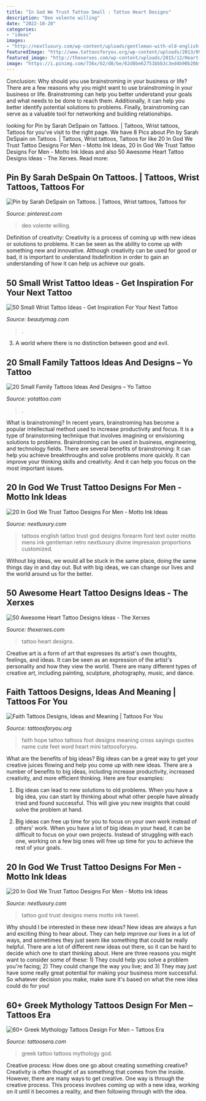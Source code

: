 ```yaml
---
title: "In God We Trust Tattoo Small : Tattoo Heart Designs"
description: "Deo volente willing"
date: "2022-10-20"
categories:
- "ideas"
images:
- "http://nextluxury.com/wp-content/uploads/gentleman-with-old-english-in-god-we-trust-outer-forearm-tattoo.jpg"
featuredImage: "http://www.tattoosforyou.org/wp-content/uploads/2013/09/Faith-Hope-and-Love-Tattoo.jpg"
featured_image: "http://thexerxes.com/wp-content/uploads/2015/12/Heart-Tattoo-Ideas-28.jpg"
image: "https://i.pinimg.com/736x/62/d8/be/62d8be62751bbb3c3ed4b90b20bf50b9--men-tattoos-wrist-tattoos.jpg"
---
```



Conclusion: Why should you use brainstroming in your business or life?
There are a few reasons why you might want to use brainstroming in your business or life. Brainstroming can help you better understand your goals and what needs to be done to reach them. Additionally, it can help you better identify potential solutions to problems. Finally, brainstroming can serve as a valuable tool for networking and building relationships.

	

		
looking for Pin by Sarah DeSpain on Tattoos. | Tattoos, Wrist tattoos, Tattoos for you've visit to the right page. We have 8 Pics about Pin by Sarah DeSpain on Tattoos. | Tattoos, Wrist tattoos, Tattoos for like 20 In God We Trust Tattoo Designs For Men - Motto Ink Ideas, 20 In God We Trust Tattoo Designs For Men - Motto Ink Ideas and also 50 Awesome Heart Tattoo Designs Ideas - The Xerxes. Read more:
		
    
## Pin By Sarah DeSpain On Tattoos. | Tattoos, Wrist Tattoos, Tattoos For

<img loading=lazy src="https://i.pinimg.com/736x/62/d8/be/62d8be62751bbb3c3ed4b90b20bf50b9--men-tattoos-wrist-tattoos.jpg" onerror="this.onerror=null;this.src='https://tse4.mm.bing.net/th?id=OIP.JaIbAwponC15OUrJEGGLgAHaJ3&amp;pid=15.1';" alt="Pin by Sarah DeSpain on Tattoos. | Tattoos, Wrist tattoos, Tattoos for">

_Source: pinterest.com_

>deo volente willing. 

	

Definition of creativity:
Creativity is a process of coming up with new ideas or solutions to problems. It can be seen as the ability to come up with something new and innovative. Although creativity can be used for good or bad, it is important to understand itsdefinition in order to gain an understanding of how it can help us achieve our goals.

    
## 50 Small Wrist Tattoo Ideas - Get Inspiration For Your Next Tattoo

<img loading=lazy src="https://beautymag.com/wp-content/uploads/2020/09/Angel-Wings.jpg" onerror="this.onerror=null;this.src='https://tse3.mm.bing.net/th?id=OIP.brU9fTOLwBG-i-y1CQkXsQHaHZ&amp;pid=15.1';" alt="50 Small Wrist Tattoo Ideas - Get Inspiration For Your Next Tattoo">

_Source: beautymag.com_

>. 

	

3. A world where there is no distinction between good and evil. 

    
## 20 Small Family Tattoos Ideas And Designs – Yo Tattoo

<img loading=lazy src="http://yotattoo.com/wp-content/uploads/2016/06/Family-Tree-ideas.jpg" onerror="this.onerror=null;this.src='https://tse2.mm.bing.net/th?id=OIP.TUHE_AC5dP2-Kiko5KK--gHaJ6&amp;pid=15.1';" alt="20 Small Family Tattoos Ideas And Designs – Yo Tattoo">

_Source: yotattoo.com_

>. 

	

What is brainstroming?
In recent years, brainstroming has become a popular intellectual method used to increase productivity and focus. It is a type of brainstorming technique that involves imagining or envisioning solutions to problems. Brainstroming can be used in business, engineering, and technology fields.
There are several benefits of brainstroming: It can help you achieve breakthroughs and solve problems more quickly. It can improve your thinking skills and creativity. And it can help you focus on the most important issues.

    
## 20 In God We Trust Tattoo Designs For Men - Motto Ink Ideas

<img loading=lazy src="http://nextluxury.com/wp-content/uploads/gentleman-with-old-english-in-god-we-trust-outer-forearm-tattoo.jpg" onerror="this.onerror=null;this.src='https://tse4.mm.bing.net/th?id=OIP.26Ktcllqwj0mQwPIRck3yAHaHa&amp;pid=15.1';" alt="20 In God We Trust Tattoo Designs For Men - Motto Ink Ideas">

_Source: nextluxury.com_

>tattoos english tattoo trust god designs forearm font text outer motto mens ink gentleman retro nextluxury divine impression proportions customized. 

	

Without big ideas, we would all be stuck in the same place, doing the same things day in and day out. But with big ideas, we can change our lives and the world around us for the better.

    
## 50 Awesome Heart Tattoo Designs Ideas - The Xerxes

<img loading=lazy src="http://thexerxes.com/wp-content/uploads/2015/12/Heart-Tattoo-Ideas-28.jpg" onerror="this.onerror=null;this.src='https://tse3.mm.bing.net/th?id=OIP.JdZvcXa5HBeCPC3W5owvhwHaLD&amp;pid=15.1';" alt="50 Awesome Heart Tattoo Designs Ideas - The Xerxes">

_Source: thexerxes.com_

>tattoo heart designs. 

	

Creative art is a form of art that expresses its artist's own thoughts, feelings, and ideas. It can be seen as an expression of the artist's personality and how they view the world. There are many different types of creative art, including painting, sculpture, photography, music, and dance.

    
## Faith Tattoos Designs, Ideas And Meaning | Tattoos For You

<img loading=lazy src="http://www.tattoosforyou.org/wp-content/uploads/2013/09/Faith-Hope-and-Love-Tattoo.jpg" onerror="this.onerror=null;this.src='https://tse1.mm.bing.net/th?id=OIP.FsWu8uMi8kTWRSoRSmrFHwHaFj&amp;pid=15.1';" alt="Faith Tattoos Designs, Ideas and Meaning | Tattoos For You">

_Source: tattoosforyou.org_

>faith hope tattoo tattoos foot designs meaning cross sayings quotes name cute feet word heart mini tattoosforyou. 

	

What are the benefits of big ideas?
Big ideas can be a great way to get your creative juices flowing and help you come up with new ideas. There are a number of benefits to big ideas, including increase productivity, increased creativity, and more efficient thinking. Here are four examples:
1. Big ideas can lead to new solutions to old problems. When you have a big idea, you can start by thinking about what other people have already tried and found successful. This will give you new insights that could solve the problem at hand.

2. Big ideas can free up time for you to focus on your own work instead of others’ work. When you have a lot of big ideas in your head, it can be difficult to focus on your own projects. Instead of struggling with each one, working on a few big ones will free up time for you to achieve the rest of your goals.

    
## 20 In God We Trust Tattoo Designs For Men - Motto Ink Ideas

<img loading=lazy src="http://nextluxury.com/wp-content/uploads/manly-mens-in-god-we-trust-america-themed-full-back-tattoo-designs.jpg" onerror="this.onerror=null;this.src='https://tse1.mm.bing.net/th?id=OIP.qJkxSrmW-uK6C38CCA7B3QHaIp&amp;pid=15.1';" alt="20 In God We Trust Tattoo Designs For Men - Motto Ink Ideas">

_Source: nextluxury.com_

>tattoo god trust designs mens motto ink tweet. 

	

Why should I be interested in these new ideas?
New ideas are always a fun and exciting thing to hear about. They can help improve our lives in a lot of ways, and sometimes they just seem like something that could be really helpful. There are a lot of different new ideas out there, so it can be hard to decide which one to start thinking about. Here are three reasons you might want to consider some of these: 1) They could help you solve a problem you're facing; 2) They could change the way you live; and 3) They may just have some really great potential for making your business more successful. So whatever decision you make, make sure it's based on what the new idea could do for you!

    
## 60+ Greek Mythology Tattoos Design For Men – Tattoos Era

<img loading=lazy src="https://tattoosera.com/wp-content/uploads/2016/02/back-greek-god-tattoo-ideas-on-men.jpg" onerror="this.onerror=null;this.src='https://tse1.mm.bing.net/th?id=OIP.nZZDzoQIY41anLsjna7TdwHaHa&amp;pid=15.1';" alt="60+ Greek Mythology Tattoos Design For Men – Tattoos Era">

_Source: tattoosera.com_

>greek tattoo tattoos mythology god. 

	

Creative process: How does one go about creating something creative?
Creativity is often thought of as something that comes from the inside. However, there are many ways to get creative. One way is through the creative process. This process involves coming up with a new idea, working on it until it becomes a reality, and then following through with the idea.


